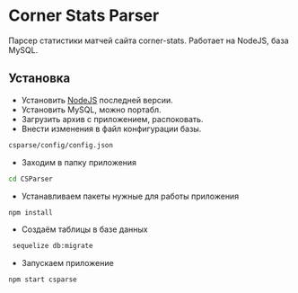 # Corner Stats Parser
Парсер статистики матчей сайта corner-stats. Работает на NodeJS, база MySQL.

## Установка
- Установить [NodeJS](https://nodejs.org/en/) последней версии.
- Установить MySQL, можно портабл.
- Загрузить архив с приложением, распоковать.
- Внести изменения в файл конфигурации базы.
```sh
csparse/config/config.json
```
- Заходим в папку приложения

```sh
cd CSParser
```

- Устанавливаем пакеты нужные для работы приложения
```sh
npm install
```

- Создаём таблицы в базе данных
```sh
 sequelize db:migrate
```

- Запускаем приложение
```sh
npm start csparse
```